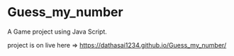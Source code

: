 # Guess_my_number

A Game project using Java Script.

project is on live here => https://dathasai1234.github.io/Guess_my_number/ 


